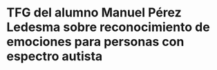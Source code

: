 # TFG del alumno Manuel Pérez Ledesma sobre reconocimiento de emociones para personas con espectro autista
